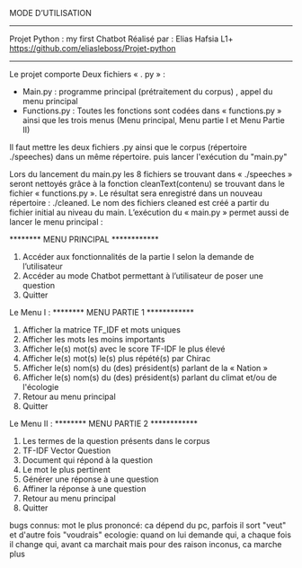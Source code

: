 MODE D’UTILISATION 
***********************************************************************************

Projet Python : my first Chatbot
Réalisé par : Elias Hafsia L1+
https://github.com/eliasleboss/Projet-python

************************************************************************************

Le projet comporte Deux fichiers  « . py » :
- Main.py :  programme principal (prétraitement du corpus) , appel du menu principal
- Functions.py : Toutes les fonctions sont codées dans « functions.py » ainsi que les trois menus (Menu principal, Menu partie I et Menu Partie II)

Il faut mettre les deux fichiers .py ainsi que le corpus (répertoire ./speeches) dans un même répertoire. puis lancer l'exécution du "main.py"

Lors du lancement du main.py les 8 fichiers se trouvant dans « ./speeches » seront nettoyés grâce à la fonction cleanText(contenu) se trouvant dans le fichier « functions.py ». Le résultat sera enregistré dans un nouveau répertoire : ./cleaned.  Le nom des fichiers cleaned est créé a partir du fichier initial au niveau du main.
L’exécution du « main.py » permet aussi de lancer le menu principal :

******** MENU PRINCIPAL ************ 
1. Accéder aux fonctionnalités de la partie I selon la demande de l’utilisateur
2. Accéder au mode Chatbot permettant à l’utilisateur de poser une question 
3. Quitter


Le Menu I :
******** MENU PARTIE 1 ************ 
1. Afficher la matrice TF_IDF et mots uniques
2. Afficher les mots les moins importants
3. Afficher le(s) mot(s) avec le score TF-IDF le plus élevé
4. Afficher le(s) mot(s) le(s) plus répété(s) par Chirac
5. Afficher le(s) nom(s) du (des) président(s) parlant de la « Nation »
6. Afficher le(s) nom(s) du (des) président(s) parlant du climat et/ou de l'écologie
7. Retour au menu principal
8. Quitter


Le Menu II : 
******** MENU PARTIE 2 ************ 
1. Les termes de la question présents dans le corpus 
2. TF-IDF Vector Question
3. Document qui répond à la question 
4. Le mot le plus pertinent 
5. Générer une réponse à une question 
6. Affiner la réponse à une question 
7. Retour au menu principal
8. Quitter

bugs connus:
mot le plus prononcé: ca dépend du pc, parfois il sort "veut" et d'autre fois "voudrais"
ecologie: quand on lui demande qui, a chaque fois il change qui, avant ca marchait mais pour des raison inconus, ca marche plus
